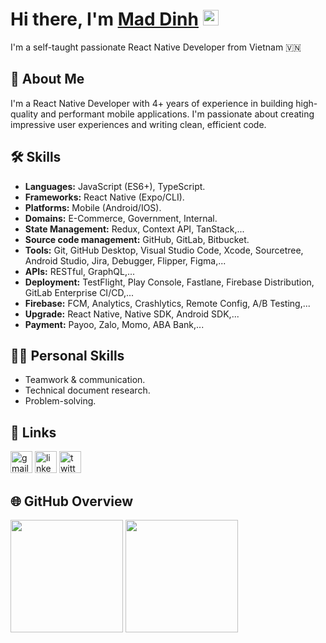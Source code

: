 # Hi there, I'm <a href="https://github.com/dennytosp">Mad Dinh</a> <img src="https://media.giphy.com/media/hvRJCLFzcasrR4ia7z/giphy.gif" width="25px">

I'm a self-taught passionate React Native Developer from Vietnam 🇻🇳

## 🚀 About Me
I'm a React Native Developer with 4+ years of experience in building high-quality and performant mobile applications. I'm passionate about creating impressive user experiences and writing clean, efficient code.

## 🛠 Skills
- **Languages:** JavaScript (ES6+), TypeScript.
- **Frameworks:** React Native (Expo/CLI).
- **Platforms:** Mobile (Android/IOS).
- **Domains:** E-Commerce, Government, Internal.
- **State Management:** Redux, Context API, TanStack,...
- **Source code management:** GitHub, GitLab, Bitbucket.
- **Tools:** Git, GitHub Desktop, Visual Studio Code, Xcode, Sourcetree, Android Studio, Jira, Debugger, Flipper, Figma,...
- **APIs:** RESTful, GraphQL,...
- **Deployment:** TestFlight, Play Console, Fastlane, Firebase Distribution, GitLab Enterprise CI/CD,...
- **Firebase:** FCM, Analytics, Crashlytics, Remote Config, A/B Testing,...
- **Upgrade:** React Native, Native SDK, Android SDK,...
- **Payment:** Payoo, Zalo, Momo, ABA Bank,...  

## 🧑‍💻 Personal Skills
- Teamwork & communication.
- Technical document research.
- Problem-solving.

## 🔗 Links
<div align="left">
  <a href="mailto:example@yourdomain.com"><img src="https://img.shields.io/static/v1?message=Gmail&logo=gmail&label=&color=D14836&logoColor=white&labelColor=&style=for-the-badge" height="35" alt="gmail logo" /></a>
  <a href="https://www.linkedin.com/in/dinhtienphong"><img src="https://img.shields.io/static/v1?message=LinkedIn&logo=linkedin&label=&color=0077B5&logoColor=white&labelColor=&style=for-the-badge" height="35" alt="linkedin logo" /></a>
  <a href="https://twitter.com/oceandawy"><img src="https://img.shields.io/badge/twitter-1DA1F2?style=for-the-badge&logo=twitter&logoColor=white" height="35" alt="twitter logo" /></a>
</div>

## 🌐 GitHub Overview

<div>
  <picture>
  <source
    srcset="https://github-readme-stats.vercel.app/api?username=dennytosp&show_icons=true&include_all_commits=true&count_private=true&theme=transparent" height="180"
    media="(prefers-color-scheme: dark)"
  />
  <source
    srcset="https://github-readme-stats.vercel.app/api?username=dennytosp&show_icons=true&include_all_commits=true&count_private=true&theme=transparent" height="180"
    media="(prefers-color-scheme: light), (prefers-color-scheme: no-preference)"
  />
  <img src="https://github-readme-stats.vercel.app/api?username=denntosp&show_icons=true" />
</picture>

  <picture>
  <source
    srcset="https://github-readme-stats.vercel.app/api/top-langs?username=dennytosp&hide=c%23&locale=en&hide_title=false&layout=compact&card_width=320&langs_count=6&theme=transparent&hide_border=false" height="180" alt="languages graph" height="180"
    media="(prefers-color-scheme: dark)"
  />
  <source
    srcset="https://github-readme-stats.vercel.app/api/top-langs?username=dennytosp&hide=c%23&locale=en&hide_title=false&layout=compact&card_width=320&langs_count=6&theme=transparent&hide_border=false" height="180" alt="languages graph" height="180"
    media="(prefers-color-scheme: light), (prefers-color-scheme: no-preference)"
  />
  <img src="https://github-readme-stats.vercel.app/api/top-langs?username=denntosp&show_icons=true" />
</picture>
</div>
